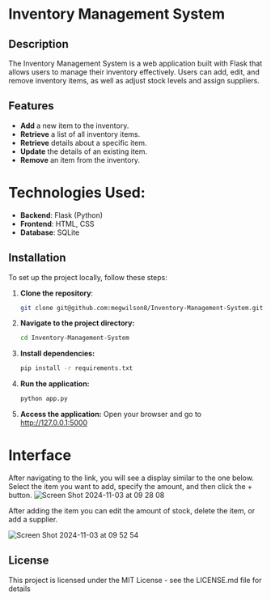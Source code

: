 # Inventory Management System

## Description 
The Inventory Management System is a web application built with Flask that allows users to manage their inventory effectively. 
Users can add, edit, and remove inventory items, as well as adjust stock levels and assign suppliers.

## Features
- **Add** a new item to the inventory.
- **Retrieve** a list of all inventory items.
- **Retrieve** details about a specific item.
- **Update** the details of an existing item.
- **Remove** an item from the inventory.

# Technologies Used:
- **Backend**: Flask (Python)
- **Frontend**: HTML, CSS
- **Database**: SQLite

## Installation

To set up the project locally, follow these steps:

1. **Clone the repository**:
   ```bash
   git clone git@github.com:megwilson8/Inventory-Management-System.git
   
2. **Navigate to the project directory:**
   ```bash
   cd Inventory-Management-System
   
3. **Install dependencies:**
   ```bash
   pip install -r requirements.txt

4. **Run the application:**
   ```bash
   python app.py

5. **Access the application:**
   Open your browser and go to http://127.0.0.1:5000

# Interface
After navigating to the link, you will see a display similar to the one below. Select the item you want to add, specify the amount, and then click the + button.
![Screen Shot 2024-11-03 at 09 28 08](https://github.com/user-attachments/assets/b1a79912-9007-450b-a1c8-eff259296dd4)

After adding the item you can edit the amount of stock, delete the item, or add a supplier. 

![Screen Shot 2024-11-03 at 09 52 54](https://github.com/user-attachments/assets/22d4ed53-bcd7-44d4-a87f-fd4fc2430fb5)

## License
This project is licensed under the MIT License - see the LICENSE.md file for details

